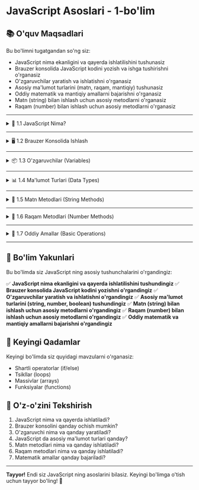# JavaScript Asoslari - 1-bo'lim

## 📚 O'quv Maqsadlari

Bu bo'limni tugatgandan so'ng siz:
- JavaScript nima ekanligini va qayerda ishlatilishini tushunasiz
- Brauzer konsolida JavaScript kodini yozish va ishga tushirishni o'rganasiz
- O'zgaruvchilar yaratish va ishlatishni o'rganasiz
- Asosiy ma'lumot turlarini (matn, raqam, mantiqiy) tushunasiz
- Oddiy matematik va mantiqiy amallarni bajarishni o'rganasiz
- Matn (string) bilan ishlash uchun asosiy metodlarni o'rganasiz
- Raqam (number) bilan ishlash uchun asosiy metodlarni o'rganasiz

---

<details>
    <summary>🎯 1.1 JavaScript Nima?</summary>

## 1.1 JavaScript Nima?

### JavaScript nima?

**JavaScript** - web-sahifalarni jonli va interaktiv qiladigan dasturlash tili. Bu til brauzerda ishlaydi va statik HTML sahifalarga dinamik xususiyatlar qo'shadi.

### JavaScript nima uchun kerak?

#### 1. Web-sahifalarni interaktiv qilish
- Tugmalarni bosganda harakatlarni bajarish
- Formalar to'ldirilganda ma'lumotlarni tekshirish
- Animatsiyalar va effektlar yaratish
- O'yinlar va ilovalar yaratish

#### 2. Dinamik mazmun yaratish
- Sahifa mazmunini foydalanuvchi harakatlariga qarab o'zgartirish
- Yangi ma'lumotlarni serverdan yuklash
- Real vaqtda sahifani yangilash
- Foydalanuvchi tajribasini yaxshilash

#### 3. Modern web ilovalari
- To-do ro'yxatlari va vazifalar boshqaruvi
- Kalkulyatorlar va hisob-kitoblar
- O'yinlar va interaktiv kontent
- Chat ilovalari va real vaqt kommunikatsiyasi

### JavaScript qayerda ishlaydi?

#### 1. Brauzerda (Frontend)
- Chrome, Firefox, Safari, Edge brauzerlarida
- Web-sahifalarda to'g'ridan-to'g'ri
- Foydalanuvchi bilan to'g'ridan-to'g'ri muloqot

#### 2. Serverda (Backend)
- Node.js texnologiyasi yordamida
- Backend ilovalar va API'lar yaratish
- Ma'lumotlar bazasi bilan ishlash
- Server logikasi va biznes qoidalari

### JavaScript afzalliklari

#### 1. Oson o'rganish va ishlatish
- Oddiy va tushunarli sintaksis
- Keng jamiyat va ko'p resurslar
- Darhol natija ko'rish imkoniyati

#### 2. Keng qo'llanilishi
- Barcha zamonaviy brauzerlarda qo'llab-quvvatlanadi
- Web, mobil va desktop ilovalar uchun
- Dunyoda eng mashhur dasturlash tillaridan biri

#### 3. Tez rivojlantirish
- Brauzerda darhol test qilish
- Kam kod bilan ko'p ish bajarish
- Keng kutubxona va framework'lar

### JavaScript misollari

#### 1. Oddiy xabar ko'rsatish
```javascript
alert("JavaScript ga xush kelibsiz!");
```

#### 2. Konsolga ma'lumot chiqarish
```javascript
console.log("Bu xabar konsolda ko'rinadi");
```

#### 3. Matematik hisob-kitob
```javascript
let son = 5 + 3;
console.log(son); // 8 chiqadi
```

### Amaliy misol - Birinchi JavaScript kodingiz
```javascript
// 1. Xabar ko'rsatish
alert("JavaScript ga xush kelibsiz!");

// 2. Konsolga yozish
console.log("Bu birinchi JavaScript kodingiz");

// 3. O'zgaruvchi yaratish
let ism = "Ahmad";
console.log("Salom, " + ism + "!");

// 4. Matematik amallar
let a = 10;
let b = 5;
let yigindi = a + b;
console.log(a + " + " + b + " = " + yigindi);

// 5. Foydalanuvchi bilan muloqot
let foydalanuvchiIsmi = prompt("Ismingizni kiriting:");
console.log("Salom, " + foydalanuvchiIsmi + "!");
```

### Tekshirish savollari
1. JavaScript nima va qayerda ishlatiladi?
2. JavaScript ning asosiy afzalliklari nimada?
3. JavaScript kodini qayerda yozish mumkin?

</details>

---

<details>
    <summary>🖥️ 1.2 Brauzer Konsolida Ishlash</summary>

## 1.2 Brauzer Konsolida Ishlash

### Brauzer konsoli nima?

**Brauzer konsoli** - JavaScript kodini yozish, test qilish va debug qilish uchun maxsus dastur. Bu yerda kod yozib, darhol natijasini ko'rish mumkin.

### Konsolni ochish

#### 1. Chrome brauzerida
- **F12** tugmasini bosing
- Yoki **Ctrl + Shift + I** (Windows/Linux)
- Yoki **Cmd + Option + I** (Mac)

#### 2. Firefox brauzerida
- **F12** tugmasini bosing
- Yoki **Ctrl + Shift + K** (Windows/Linux)
- Yoki **Cmd + Option + K** (Mac)

#### 3. Safari brauzerida
- **Cmd + Option + C** (Mac)
- Avval Developer menyusini yoqish kerak

### Konsol elementlari

#### 1. Kod yozish maydoni
- Pastki qismda joylashgan input maydoni
- Bu yerda JavaScript kod yoziladi
- **Enter** tugmasi bilan kod ishga tushadi

#### 2. Natija ko'rsatish maydoni
- Yuqorida natijalar ko'rinadi
- Xatolar qizil rangda ko'rsatiladi
- Muvaffaqiyatli kod qora rangda

#### 3. Konsol tarixi
- Oldingi kodlar saqlanadi
- Yuqoriga-pastga o'tish bilan oldingi kodlarni ko'rish mumkin
- **Ctrl + L** bilan konsolni tozalash

### Konsol buyruqlari

#### 1. console.log() - ma'lumot chiqarish
```javascript
console.log("Salom, dunyo!");
console.log(123);
console.log(true);
console.log("Matematika: " + (5 + 3));
```

#### 2. console.error() - xato xabari
```javascript
console.error("Bu xato xabari");
```

#### 3. console.warn() - ogohlantirish
```javascript
console.warn("Bu ogohlantirish xabari");
```

#### 4. console.clear() - konsolni tozalash
```javascript
console.clear();
```

### Amaliy mashq - Konsol bilan ishlash
```javascript
// 1. Birinchi xabar
console.log("JavaScript konsoliga xush kelibsiz!");

// 2. Raqamlar bilan ishlash
console.log("5 + 3 = " + (5 + 3));
console.log("10 - 4 = " + (10 - 4));
console.log("6 * 7 = " + (6 * 7));
console.log("15 / 3 = " + (15 / 3));

// 3. Matnlar bilan ishlash
console.log("Mening ismim: Ahmad");
console.log("Men " + 15 + " yoshdaman");

// 4. Mantiqiy qiymatlar
console.log("5 > 3: " + (5 > 3));
console.log("2 < 1: " + (2 < 1));

// 5. Xato va ogohlantirish
console.warn("Bu ogohlantirish xabari");
console.error("Bu xato xabari");

// 6. Konsolni tozalash (ixtiyoriy)
// console.clear();
```

### Konsol ishlatish maslahatlari

#### 1. Kod yozish qoidalari
- Har bir buyruqdan keyin **Enter** bosing
- Katta-kichik harflarga e'tibor bering
- Qavslar va nuqta-vergullarni to'g'ri qo'ying

#### 2. Xatolarni tuzatish
- Qizil xabarlarni diqqat bilan o'qing
- Qaysi qatorda xato borligini tekshiring
- Kodni qayta yozib sinab ko'ring

#### 3. Kodni saqlash
- Konsoldagi kod saqlanmaydi
- Muhim kodlarni boshqa joyga nusxalang
- HTML fayl ichida yozing

### Tekshirish savollari
1. Brauzer konsolini qanday ochish mumkin?
2. console.log() funksiyasi nima uchun ishlatiladi?
3. Konsolda xatolarni qanday tuzatish mumkin?

</details>

---

<details>
    <summary>📦 1.3 O'zgaruvchilar (Variables)</summary>

## 1.3 O'zgaruvchilar (Variables)

### O'zgaruvchi nima?

**O'zgaruvchi** - ma'lumotlarni saqlash uchun ishlatiladigan konteyner. O'zgaruvchiga nom berib, unda har xil turdagi qiymatlar saqlash mumkin.

### O'zgaruvchi yaratish usullari

#### 1. let - klassik usul
```javascript
let ism = "Ahmad";
let yosh = 15;
let oqish = true;
```

#### 2. let - zamonaviy usul
```javascript
let ism = "Ahmad";
let yosh = 15;
let oqish = true;
```

#### 3. const - o'zgarmas qiymatlar
```javascript
const ism = "Ahmad";
const pi = 3.14;
const maktabRaqami = 15;
```

### O'zgaruvchi turlari

#### 1. let - eski usul
- Barcha joylarda ishlaydi
- Qayta e'lon qilish mumkin
- Hoisting qo'llab-quvvatlanadi

#### 2. let - zamonaviy usul
- Faqat blok ichida ishlaydi
- Qayta e'lon qilish mumkin emas
- Zamonaviy JavaScript da tavsiya qilinadi

#### 3. const - o'zgarmas
- Qiymati o'zgarmaydi
- Qayta e'lon qilish mumkin emas
- Doimiy qiymatlar uchun ishlatiladi

### O'zgaruvchi nomlari qoidalari

#### ✅ To'g'ri nomlar
```javascript
let ism = "Ahmad";           // Harflar
let ism123 = "Ahmad";        // Harflar va raqamlar
let _ism = "Ahmad";          // Underscore bilan
let $ism = "Ahmad";          // Dollar belgisi bilan
let ismFamiliya = "Ahmad";   // CamelCase usuli
```

#### ❌ Noto'g'ri nomlar
```javascript
let 123ism = "Ahmad";        // Raqam bilan boshlanadi
let ism- = "Ahmad";          // Tire ishlatilgan
let let = "Ahmad";           // Kalit so'z
let ism familiya = "Ahmad";  // Bo'sh joy
```

### O'zgaruvchi qiymatlarini o'zgartirish

#### 1. let va let o'zgaruvchilari
```javascript
let ism = "Ahmad";
ism = "Karim";  // Qiymat o'zgartirildi
console.log(ism); // "Karim" chiqadi

let yosh = 15;
yosh = 16;  // Qiymat o'zgartirildi
console.log(yosh); // 16 chiqadi
```

#### 2. const o'zgaruvchisi
```javascript
const ism = "Ahmad";
// ism = "Karim";  // ❌ Xato! const o'zgarmaydi
console.log(ism); // "Ahmad" chiqadi
```

### Amaliy mashq - O'zgaruvchilar bilan ishlash
```javascript
// 1. let bilan o'zgaruvchilar
let ism = "Ahmad";
let yosh = 15;
let maktab = "15-maktab";

console.log("Ism: " + ism);
console.log("Yosh: " + yosh);
console.log("Maktab: " + maktab);

// 2. let bilan o'zgaruvchilar
let fan = "Matematika";
let baho = 5;

console.log("Fan: " + fan);
console.log("Baho: " + baho);

// 3. const bilan o'zgaruvchilar
const pi = 3.14;
const maktabRaqami = 15;

console.log("Pi: " + pi);
console.log("Maktab raqami: " + maktabRaqami);

// 4. Qiymatlarni o'zgartirish
yosh = 16;  // let o'zgaruvchisi
baho = 4;   // let o'zgaruvchisi

console.log("Yangi yosh: " + yosh);
console.log("Yangi baho: " + baho);

// 5. O'zgaruvchilarni bir-biriga tayinlash
let birinchiSon = 10;
let ikkinchiSon = 5;
let yigindi = birinchiSon + ikkinchiSon;

console.log(birinchiSon + " + " + ikkinchiSon + " = " + yigindi);
```

### O'zgaruvchi maslahatlari

#### 1. Nom berish qoidalari
- Aniq va tushunarli nomlar ishlating
- CamelCase usulidan foydalaning (ismFamiliya)
- JavaScript kalit so'zlardan qoching

#### 2. Tur tanlash
- **const** - o'zgarmas qiymatlar uchun (pi, maktabRaqami)
- **let** - o'zgaruvchan qiymatlar uchun (yosh, baho)
- **var** - eski kodlarda qolgan, hozir kam ishlatiladi

#### 3. E'lon qilish
- O'zgaruvchini ishlatishdan oldin e'lon qiling
- Bir vaqtda bir nechta e'lon qilish mumkin
- Qiymat bermasdan ham e'lon qilish mumkin

### Tekshirish savollari
1. O'zgaruvchi nima va nima uchun kerak?
2. var, let, const orasidagi farq nimada?
3. O'zgaruvchi nomlarini qanday to'g'ri berish mumkin?

</details>

---

<details>
    <summary>📊 1.4 Ma'lumot Turlari (Data Types)</summary>

## 1.4 Ma'lumot Turlari (Data Types)

### Ma'lumot turlari nima?

**Ma'lumot turlari** - JavaScript da turli xil ma'lumotlarni ifodalash usullari. Har bir tur o'ziga xos xususiyatlarga ega va maxsus amallar bilan ishlaydi.

### Asosiy ma'lumot turlari

#### 1. String (Matn)
- Matn ma'lumotlari
- Qo'shtirnoq, birtirnoq yoki backtick ichida yoziladi
- Harflar, raqamlar, belgilar va bo'sh joylar

#### 2. Number (Raqam)
- Raqamli ma'lumotlar
- Butun va kasr sonlar
- Matematik amallar uchun ishlatiladi

#### 3. Boolean (Mantiqiy)
- True (to'g'ri) yoki False (noto'g'ri)
- Shartli tekshirishlar uchun
- Mantiqiy qiymatlar

### String (Matn) turlari

#### 1. Qo'shtirnoq
```javascript
let ism = "Ahmad";
let familiya = "Karimov";
let maktab = "15-maktab";
```

#### 2. Birtirnoq
```javascript
let ism = 'Ahmad';
let familiya = 'Karimov';
let maktab = '15-maktab';
```

#### 3. Backtick (Template literals)
```javascript
let ism = `Ahmad`;
let familiya = `Karimov`;
let maktab = `15-maktab`;
```

### Number (Raqam) turlari

#### 1. Butun sonlar
```javascript
let yosh = 15;
let sinf = 9;
let maktabRaqami = 15;
```

#### 2. Kasr sonlar
```javascript
let baho = 4.5;
let pi = 3.14;
let foiz = 85.7;
```

#### 3. Manfiy sonlar
```javascript
let harorat = -5;
let balandlik = -100;
let xato = -1;
```

### Boolean (Mantiqiy) turlari

#### 1. True (Ha/To'g'ri)
```javascript
let oqish = true;
let ishlash = true;
let tushunish = true;
```

#### 2. False (Yo'q/Noto'g'ri)
```javascript
let oqish = false;
let ishlash = false;
let tushunish = false;
```

### Ma'lumot turlarini tekshirish

#### typeof operatori
```javascript
let ism = "Ahmad";
console.log(typeof ism); // "string" chiqadi

let yosh = 15;
console.log(typeof yosh); // "number" chiqadi

let oqish = true;
console.log(typeof oqish); // "boolean" chiqadi
```

#### Turli misollar
```javascript
console.log(typeof "Salom"); // "string"
console.log(typeof 123); // "number"
console.log(typeof true); // "boolean"
console.log(typeof false); // "boolean"
```

### Amaliy mashq - Ma'lumot turlari
```javascript
// 1. String (Matn) misollari
let ism = "Ahmad";
let familiya = "Karimov";
let maktab = "15-maktab";
let manzil = "Toshkent shahar";

console.log("Ism: " + ism);
console.log("Familiya: " + familiya);
console.log("Maktab: " + maktab);
console.log("Manzil: " + manzil);

// 2. Number (Raqam) misollari
let yosh = 15;
let sinf = 9;
let baho = 4.5;
let maktabRaqami = 15;

console.log("Yosh: " + yosh);
console.log("Sinf: " + sinf);
console.log("Baho: " + baho);
console.log("Maktab raqami: " + maktabRaqami);

// 3. Boolean (Mantiqiy) misollari
let oqish = true;
let ishlash = false;
let tushunish = true;
let qiyin = false;

console.log("O'qish: " + oqish);
console.log("Ishlash: " + ishlash);
console.log("Tushunish: " + tushunish);
console.log("Qiyin: " + qiyin);

// 4. Ma'lumot turlarini tekshirish
console.log("ism turi: " + typeof ism);
console.log("yosh turi: " + typeof yosh);
console.log("oqish turi: " + typeof oqish);

// 5. Matematik amallar
let a = 10;
let b = 5;
let yigindi = a + b;
let ayirma = a - b;
let kopaytma = a * b;
let bolinma = a / b;

console.log(a + " + " + b + " = " + yigindi);
console.log(a + " - " + b + " = " + ayirma);
console.log(a + " * " + b + " = " + kopaytma);
console.log(a + " / " + b + " = " + bolinma);
```

### Ma'lumot turlari maslahatlari

#### 1. String ishlatish
- Matnlar uchun qo'shtirnoq yoki birtirnoq ishlating
- Bo'sh joylarga e'tibor bering
- Maxsus belgilarni to'g'ri yozing

#### 2. Number ishlatish
- Raqamlar uchun qo'shtirnoq ishlatmang
- Kasr sonlarda nuqta ishlating
- Katta sonlarni o'qish oson qiling

#### 3. Boolean ishlatish
- Faqat true yoki false ishlating
- Mantiqiy qiymatlarni aniq belgilang
- Shartli tekshirishlar uchun ishlatish

### Tekshirish savollari
1. JavaScript da asosiy ma'lumot turlari qanday?
2. typeof operatori nima uchun ishlatiladi?
3. String va Number orasidagi farq nimada?

</details>

---

<details>
    <summary>📝 1.5 Matn Metodlari (String Methods)</summary>

## 1.5 Matn Metodlari (String Methods)

### Matn metodlari nima?

**Matn metodlari** - JavaScript da matnlar bilan ishlash uchun tayyor funksiyalar. Bu metodlar matnlarni o'zgartirish, qismlarini ajratish va tekshirish uchun ishlatiladi.

### Eng ko'p ishlatiladigan matn metodlari

#### 1. .length - matn uzunligi
```javascript
let ism = "Ahmad";
console.log(ism.length); // 5 chiqadi

let matn = "JavaScript";
console.log(matn.length); // 10 chiqadi
```

#### 2. .toUpperCase() - katta harflarga o'tkazish
```javascript
let ism = "ahmad";
let kattaIsm = ism.toUpperCase();
console.log(kattaIsm); // "AHMAD" chiqadi

let shahar = "toshkent";
console.log(shahar.toUpperCase()); // "TOSHKENT"
```

#### 3. .toLowerCase() - kichik harflarga o'tkazish
```javascript
let ism = "AHMAD";
let kichikIsm = ism.toLowerCase();
console.log(kichikIsm); // "ahmad" chiqadi

let shahar = "TOSHKENT";
console.log(shahar.toLowerCase()); // "toshkent"
```

#### 4. .charAt() - belgini olish
```javascript
let ism = "Ahmad";
console.log(ism.charAt(0)); // "A" chiqadi (birinchi harf)
console.log(ism.charAt(1)); // "h" chiqadi (ikkinchi harf)
console.log(ism.charAt(4)); // "d" chiqadi (oxirgi harf)
```

#### 5. .trim() - bosh va oxiridagi bo'shliqlarni olib tashlash
```javascript
let matn = "  JavaScript  ";
let tozaMatn = matn.trim();
console.log(tozaMatn); // "JavaScript" chiqadi

let ism = "  Ahmad  ";
console.log(ism.trim()); // "Ahmad"
```

### Amaliy mashq - Matn metodlari
```javascript
// 1. Asosiy matn metodlari
let ism = "Ahmad";
let shahar = "Toshkent";
let maktab = "15-maktab";

console.log("Ism uzunligi: " + ism.length);
console.log("Ism katta harflarda: " + ism.toUpperCase());
console.log("Shahar kichik harflarda: " + shahar.toLowerCase());

// 2. Belgilar bilan ishlash
console.log("Ismning birinchi harfi: " + ism.charAt(0));
console.log("Ismning oxirgi harfi: " + ism.charAt(ism.length - 1));

// 3. Bo'shliqlarni tozalash
let matn = "  JavaScript o'rganish  ";
console.log("Tozalangan matn: '" + matn.trim() + "'");

// 4. Soddalashtirilgan misol
let email = "  AHMAD@GMAIL.COM  ";
let tozaEmail = email.trim().toLowerCase();
console.log("Toza email: " + tozaEmail);
```

### Matn metodlari maslahatlari

#### 1. Metodlarni zanjirlash
```javascript
let ism = "  ahmad  ";
let tozaIsm = ism.trim().toUpperCase();
console.log(tozaIsm); // "AHMAD"
```

#### 2. Ko'p ishlatiladigan kombinatsiyalar
```javascript
// Email tozalash
let email = "  USER@GMAIL.COM  ";
let tozaEmail = email.trim().toLowerCase();

// Ismning birinchi harfini katta qilish
let ism = "ahmad";
let kattaIsm = ism.charAt(0).toUpperCase() + ism.substring(1);
console.log(kattaIsm); // "Ahmad"
```

### Tekshirish savollari
1. Matn metodlari nima va nima uchun kerak?
2. .toUpperCase() va .toLowerCase() metodlari qanday ishlaydi?
3. .charAt() va .length metodlari qanday ishlaydi?

</details>

---

<details>
    <summary>🔢 1.6 Raqam Metodlari (Number Methods)</summary>

## 1.6 Raqam Metodlari (Number Methods)

### Raqam metodlari nima?

**Raqam metodlari** - JavaScript da raqamlar bilan ishlash uchun tayyor funksiyalar. Bu metodlar raqamlarni formatlash, yaxlitlash va tekshirish uchun ishlatiladi.

### Eng ko'p ishlatiladigan raqam metodlari

#### 1. .toString() - raqamni matnga o'tkazish
```javascript
let yosh = 15;
let yoshMatn = yosh.toString();
console.log(yoshMatn); // "15" chiqadi (matn)

let baho = 4.5;
console.log(baho.toString()); // "4.5" chiqadi
```

#### 2. .toFixed() - kasr sonlarni yaxlitlash
```javascript
let baho = 4.567;
console.log(baho.toFixed(2)); // "4.57" chiqadi (2 ta kasr)
console.log(baho.toFixed(1)); // "4.6" chiqadi (1 ta kasr)
console.log(baho.toFixed(0)); // "5" chiqadi (butun son)

let foiz = 85.789;
console.log(foiz.toFixed(1)); // "85.8"
```

#### 3. Math.round() - eng yaqin butun songa yaxlitlash
```javascript
let baho = 4.6;
console.log(Math.round(baho)); // 5 chiqadi

let foiz = 85.4;
console.log(Math.round(foiz)); // 85 chiqadi

let son = 3.2;
console.log(Math.round(son)); // 3 chiqadi
```

#### 4. Math.random() - tasodifiy raqam
```javascript
let tasodifiy = Math.random();
console.log(tasodifiy); // 0 va 1 orasidagi tasodifiy son

// 1 dan 10 gacha tasodifiy son
let tasodifiySon = Math.floor(Math.random() * 10) + 1;
console.log(tasodifiySon); // 1-10 orasidagi tasodifiy son
```

#### 5. Math.max() va Math.min() - eng katta va eng kichik
```javascript
let a = 15;
let b = 8;
let c = 22;

console.log(Math.max(a, b, c)); // 22 chiqadi (eng katta)
console.log(Math.min(a, b, c)); // 8 chiqadi (eng kichik)
```

### Amaliy mashq - Raqam metodlari
```javascript
// 1. Asosiy raqam metodlari
let yosh = 15;
let baho = 4.567;
let foiz = 85.789;

console.log("Yosh matn ko'rinishida: " + yosh.toString());
console.log("Baho 2 ta kasr bilan: " + baho.toFixed(2));
console.log("Foiz yaxlitlangan: " + Math.round(foiz));

// 2. Yaxlitlash metodlari
let son = 4.7;
console.log("Round: " + Math.round(son)); // 5

// 3. Tasodifiy raqamlar
console.log("Tasodifiy son: " + Math.random());
let tasodifiyYosh = Math.floor(Math.random() * 10) + 10; // 10-19
console.log("Tasodifiy yosh: " + tasodifiyYosh);

// 4. Eng katta va eng kichik
let a = 15;
let b = 8;
let c = 22;
console.log("Eng katta son: " + Math.max(a, b, c));
console.log("Eng kichik son: " + Math.min(a, b, c));

// 5. Soddalashtirilgan misol - baho hisoblash
let fan1 = 4.2;
let fan2 = 3.8;
let fan3 = 4.5;
let fan4 = 4.0;

let o'rtacha = (fan1 + fan2 + fan3 + fan4) / 4;
console.log("O'rtacha baho: " + o'rtacha.toFixed(2));
console.log("Yaxlitlangan o'rtacha: " + Math.round(o'rtacha));
```

### Raqam metodlari maslahatlari

#### 1. Tasodifiy raqam diapazoni
```javascript
// 1 dan 10 gacha tasodifiy son
let tasodifiySon = Math.floor(Math.random() * 10) + 1;
console.log(tasodifiySon); // 1-10 orasidagi tasodifiy son
```

#### 2. Ma'lumotlar formatlash
```javascript
let foiz = 85.789;
let matn = "Sizning natijangiz: " + foiz.toFixed(1) + "%";
console.log(matn); // "Sizning natijangiz: 85.8%"
```

### Tekshirish savollari
1. Raqam metodlari nima va nima uchun kerak?
2. .toFixed() va Math.round() orasidagi farq nimada?
3. Math.random() qanday ishlaydi va qayerda ishlatiladi?

</details>

---

<details>
    <summary>🔢 1.7 Oddiy Amallar (Basic Operations)</summary>

## 1.5 Oddiy Amallar (Basic Operations)

### Oddiy amallar nima?

**Oddiy amallar** - JavaScript da asosiy matematik va mantiqiy operatsiyalar. Bu amallar yordamida hisob-kitoblar, taqqoslashlar va mantiqiy qarorlar bajariladi.

### Matematik amallar

#### 1. Qo'shish (+)
```javascript
let a = 5;
let b = 3;
let yigindi = a + b;
console.log(yigindi); // 8 chiqadi
```

#### 2. Ayirish (-)
```javascript
let a = 10;
let b = 4;
let ayirma = a - b;
console.log(ayirma); // 6 chiqadi
```

#### 3. Ko'paytirish (*)
```javascript
let a = 6;
let b = 7;
let kopaytma = a * b;
console.log(kopaytma); // 42 chiqadi
```

#### 4. Bo'lish (/)
```javascript
let a = 15;
let b = 3;
let bolinma = a / b;
console.log(bolinma); // 5 chiqadi
```

#### 5. Qoldiq (%)
```javascript
let a = 17;
let b = 5;
let qoldiq = a % b;
console.log(qoldiq); // 2 chiqadi
```

### Taqqoslash amallari

#### 1. Teng (==)
```javascript
let a = 5;
let b = 5;
let teng = (a == b);
console.log(teng); // true chiqadi
```

#### 2. Teng emas (!=)
```javascript
let a = 5;
let b = 3;
let tengEmas = (a != b);
console.log(tengEmas); // true chiqadi
```

#### 3. Katta (>)
```javascript
let a = 10;
let b = 5;
let katta = (a > b);
console.log(katta); // true chiqadi
```

#### 4. Kichik (<)
```javascript
let a = 3;
let b = 7;
let kichik = (a < b);
console.log(kichik); // true chiqadi
```

#### 5. Katta yoki teng (>=)
```javascript
let a = 5;
let b = 5;
let kattaTeng = (a >= b);
console.log(kattaTeng); // true chiqadi
```

#### 6. Kichik yoki teng (<=)
```javascript
let a = 4;
let b = 5;
let kichikTeng = (a <= b);
console.log(kichikTeng); // true chiqadi
```

### Mantiqiy amallar

#### 1. AND (&&)
```javascript
let a = true;
let b = true;
let and = (a && b);
console.log(and); // true chiqadi
```

#### 2. OR (||)
```javascript
let a = true;
let b = false;
let or = (a || b);
console.log(or); // true chiqadi
```

#### 3. NOT (!)
```javascript
let a = true;
let not = !a;
console.log(not); // false chiqadi
```

### Amaliy mashq - Oddiy amallar
```javascript
// 1. Matematik amallar
let a = 20;
let b = 4;

console.log("a = " + a);
console.log("b = " + b);
console.log("a + b = " + (a + b));
console.log("a - b = " + (a - b));
console.log("a * b = " + (a * b));
console.log("a / b = " + (a / b));
console.log("a % b = " + (a % b));

// 2. Taqqoslash amallari
let x = 15;
let y = 10;

console.log("x = " + x);
console.log("y = " + y);
console.log("x == y: " + (x == y));
console.log("x != y: " + (x != y));
console.log("x > y: " + (x > y));
console.log("x < y: " + (x < y));
console.log("x >= y: " + (x >= y));
console.log("x <= y: " + (x <= y));

// 3. Mantiqiy amallar
let p = true;
let q = false;

console.log("p = " + p);
console.log("q = " + q);
console.log("p && q: " + (p && q));
console.log("p || q: " + (p || q));
console.log("!p: " + (!p));
console.log("!q: " + (!q));

// 4. Amallarni bir-biriga ulash
let son1 = 10;
let son2 = 5;
let son3 = 3;

let natija1 = son1 + son2 * son3;
let natija2 = (son1 + son2) * son3;
let natija3 = son1 - son2 + son3;

console.log("son1 + son2 * son3 = " + natija1);
console.log("(son1 + son2) * son3 = " + natija2);
console.log("son1 - son2 + son3 = " + natija3);

// 5. Matnlar bilan amallar
let ism = "Ahmad";
let familiya = "Karimov";
let toliqIsm = ism + " " + familiya;

console.log("Ism: " + ism);
console.log("Familiya: " + familiya);
console.log("To'liq ism: " + toliqIsm);
```

### Amallar maslahatlari

#### 1. Matematik amallar
- Qavslar bilan amallar tartibini belgilang
- Kasr sonlarda ehtiyot bo'ling
- Nolga bo'lishdan saqlaning

#### 2. Taqqoslash amallari
- == va === farqini bilish
- Mantiqiy qiymatlarni to'g'ri ishlatish
- Null va undefined ni tekshirish

#### 3. Mantiqiy amallar
- && va || farqini tushunish
- ! operatorini to'g'ri ishlatish
- Murakkab shartlarni soddalashtirish

### Tekshirish savollari
1. JavaScript da asosiy matematik amallar qanday?
2. Taqqoslash amallari nima uchun ishlatiladi?
3. Mantiqiy amallar AND, OR, NOT qanday ishlaydi?

</details>

---

## 🎯 Bo'lim Yakunlari

Bu bo'limda siz JavaScript ning asosiy tushunchalarini o'rgandingiz:

✅ **JavaScript nima ekanligini va qayerda ishlatilishini tushundingiz**
✅ **Brauzer konsolida JavaScript kodini yozishni o'rgandingiz**
✅ **O'zgaruvchilar yaratish va ishlatishni o'rgandingiz**
✅ **Asosiy ma'lumot turlarini (string, number, boolean) tushundingiz**
✅ **Matn (string) bilan ishlash uchun asosiy metodlarni o'rgandingiz**
✅ **Raqam (number) bilan ishlash uchun asosiy metodlarni o'rgandingiz**
✅ **Oddiy matematik va mantiqiy amallarni bajarishni o'rgandingiz**

## 🚀 Keyingi Qadamlar

Keyingi bo'limda siz quyidagi mavzularni o'rganasiz:
- Shartli operatorlar (if/else)
- Tsikllar (loops)
- Massivlar (arrays)
- Funksiyalar (functions)

## 📝 O'z-o'zini Tekshirish

1. JavaScript nima va qayerda ishlatiladi?
2. Brauzer konsolini qanday ochish mumkin?
3. O'zgaruvchi nima va qanday yaratiladi?
4. JavaScript da asosiy ma'lumot turlari qanday?
5. Matn metodlari nima va qanday ishlatiladi?
6. Raqam metodlari nima va qanday ishlatiladi?
7. Matematik amallar qanday bajariladi?

---

**Tayyor!** Endi siz JavaScript ning asoslarini bilasiz. Keyingi bo'limga o'tish uchun tayyor bo'ling! 🎉
